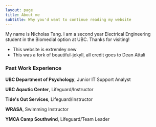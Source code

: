 ```yaml
---
layout: page
title: About me
subtitle: Why you'd want to continue reading my website
---
```


My name is Nicholas Tang. I am a second year Electrical Engineering student in the Biomedial option at UBC. Thanks for visiting!

- This website is extremley new
- This was a fork of beautiful-jekyll, all credit goes to Dean Attali


### Past Work Experience

**UBC Department of Psychology**, Junior IT Support Analyst

**UBC Aqautic Center**, Lifeguard/Instructor

**Tide's Out Services**, Lifeguard/Instructor

**WRASA**, Swimming Instructor

**YMCA Camp Southwind**, Lifeguard/Team Leader
